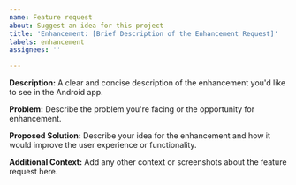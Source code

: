 ```yaml
---
name: Feature request
about: Suggest an idea for this project
title: 'Enhancement: [Brief Description of the Enhancement Request]'
labels: enhancement
assignees: ''

---
```


**Description:**
A clear and concise description of the enhancement you'd like to see in the Android app.

**Problem:**
Describe the problem you're facing or the opportunity for enhancement.

**Proposed Solution:**
Describe your idea for the enhancement and how it would improve the user experience or functionality.

**Additional Context:**
Add any other context or screenshots about the feature request here.
